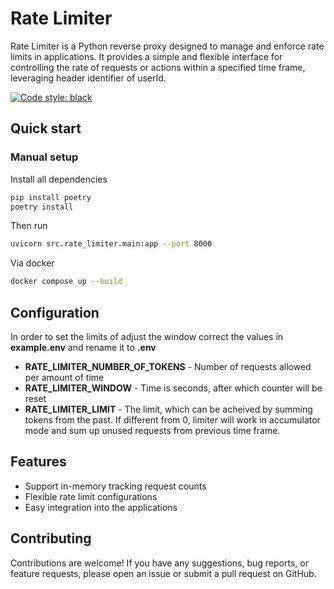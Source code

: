 # Rate Limiter

Rate Limiter is a Python reverse proxy designed to manage and enforce rate limits in applications. It provides a simple and flexible interface for controlling the rate of requests or actions within a specified time frame, leveraging header identifier of userId.

<a href="https://github.com/psf/black"><img alt="Code style: black" src="https://img.shields.io/badge/code%20style-black-000000.svg"></a>


## Quick start

### Manual setup

Install all dependencies

```bash
pip install poetry
poetry install
```

Then run

```bash
uvicorn src.rate_limiter.main:app --port 8000
```

Via docker

```bash
docker compose up --build
```

## Configuration

In order to set the limits of adjust the window correct the values in **example.env** and rename it to **.env**

* **RATE_LIMITER_NUMBER_OF_TOKENS** - Number of requests allowed per amount of time 
* **RATE_LIMITER_WINDOW** - Time is seconds, after which counter will be reset
* **RATE_LIMITER_LIMIT** - The limit, which can be acheived by summing tokens from the past. If different from 0, limiter will work in accumulator mode and sum up unused requests from previous time frame.

## Features

* Support in-memory tracking request counts
* Flexible rate limit configurations
* Easy integration into the applications

## Contributing

Contributions are welcome! If you have any suggestions, bug reports, or feature requests, please open an issue or submit a pull request on GitHub.
